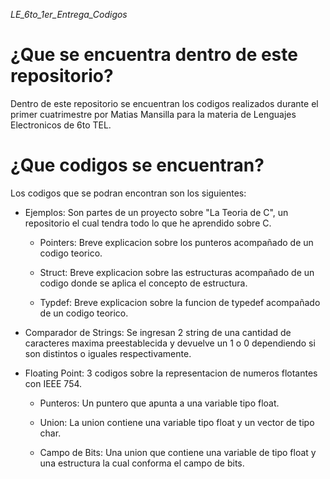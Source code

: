 _LE_6to_1er_Entrega_Codigos_

# ¿Que se encuentra dentro de este repositorio?

Dentro de este repositorio se encuentran los codigos realizados durante el primer cuatrimestre por Matias Mansilla para la materia de Lenguajes Electronicos de 6to TEL.

# ¿Que codigos se encuentran?

Los codigos que se podran encontran son los siguientes:

- Ejemplos: Son partes de un proyecto sobre "La Teoria de C", un repositorio el cual tendra todo lo que he aprendido sobre C.

    - Pointers: Breve explicacion sobre los punteros acompañado de un codigo teorico.

    - Struct: Breve explicacion sobre las estructuras acompañado de un codigo donde se aplica el concepto de estructura.

    - Typdef: Breve explicacion sobre la funcion de typedef acompañado de un codigo teorico.

- Comparador de Strings: Se ingresan 2 string de una cantidad de caracteres maxima preestablecida y devuelve un 1 o 0 dependiendo si son distintos o iguales respectivamente.

- Floating Point: 3 codigos sobre la representacion de numeros flotantes con IEEE 754.

    - Punteros: Un puntero que apunta a una variable tipo float.

    - Union: La union contiene una variable tipo float y un vector de tipo char.

    - Campo de Bits: Una union que contiene una variable de tipo float y una estructura la cual conforma el campo de bits.

